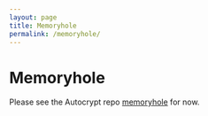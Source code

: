 ```yaml
---
layout: page
title: Memoryhole
permalink: /memoryhole/
---
```


# Memoryhole

Please see the Autocrypt repo
[memoryhole](https://github.com/autocrypt/memoryhole) for now.
